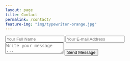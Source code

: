 ```yaml
---
layout: page
title: Contact
permalink: /contact/
feature-img: "img/typewriter-orange.jpg"
---
```


<form action="https://getsimpleform.com/messages?form_api_token=b618375a9b7822a1e4a86d001559dbfc" method="post">
  <!-- the redirect_to is optional, the form will redirect to the referrer on submission -->
  <input type='hidden' name='redirect_to' value='https://gitbnw.github.io/portfolio/thank-you.html' />
  <!-- all your input fields here.... -->
  <input type='text' name='name' placeholder='Your Full Name' />
  <input type='email' name='email' placeholder='Your E-mail Address' />
  <textarea name='message' placeholder='Write your message ...'></textarea>
  <input type='submit' value='Send Message' />
</form>